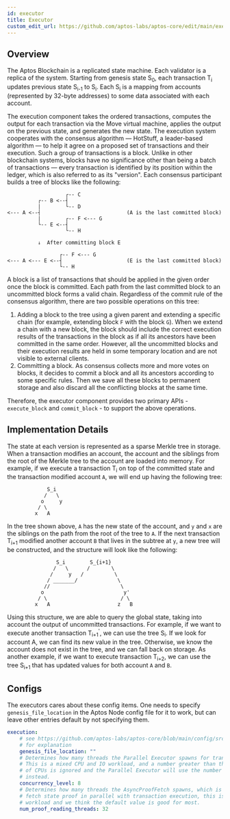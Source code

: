 ```yaml
---
id: executor
title: Executor
custom_edit_url: https://github.com/aptos-labs/aptos-core/edit/main/executor/README.md
---
```



## Overview

The Aptos Blockchain is a replicated state machine. Each validator is a replica
of the system. Starting from genesis state S<sub>0</sub>, each transaction
T<sub>i</sub> updates previous state S<sub>i-1</sub> to S<sub>i</sub>. Each
S<sub>i</sub> is a mapping from accounts (represented by 32-byte addresses) to
some data associated with each account.

The execution component takes the ordered transactions, computes the output
for each transaction via the Move virtual machine, applies the output on the
previous state, and generates the new state. The execution system cooperates
with the consensus algorithm &mdash; HotStuff, a leader-based algorithm — to
help it agree on a proposed set of transactions and their execution. Such a
group of transactions is a block. Unlike in other blockchain systems, blocks
have no significance other than being a batch of transactions — every
transaction is identified by its position within the ledger, which is also
referred to as its "version". Each consensus participant builds a tree of blocks
like the following:

```
                   ┌-- C
          ┌-- B <--┤
          |        └-- D
<--- A <--┤                            (A is the last committed block)
          |        ┌-- F <--- G
          └-- E <--┤
                   └-- H

          ↓  After committing block E

                 ┌-- F <--- G
<--- A <--- E <--┤                     (E is the last committed block)
                 └-- H
```

A block is a list of transactions that should be applied in the given order once
the block is committed. Each path from the last committed block to an
uncommitted block forms a valid chain. Regardless of the commit rule of the
consensus algorithm, there are two possible operations on this tree:

1. Adding a block to the tree using a given parent and extending a specific
   chain (for example, extending block `F` with the block `G`). When we extend a
   chain with a new block, the block should include the correct execution
   results of the transactions in the block as if all its ancestors have been
   committed in the same order. However, all the uncommitted blocks and their
   execution results are held in some temporary location and are not visible to
   external clients.
2. Committing a block. As consensus collects more and more votes on blocks, it
   decides to commit a block and all its ancestors according to some specific
   rules. Then we save all these blocks to permanent storage and also discard
   all the conflicting blocks at the same time.

Therefore, the executor component provides two primary APIs - `execute_block`
and `commit_block` - to support the above operations.

## Implementation Details

The state at each version is represented as a sparse Merkle tree in storage.
When a transaction modifies an account, the account and the siblings from the
root of the Merkle tree to the account are loaded into memory. For example, if
we execute a transaction T<sub>i</sub> on top of the committed state and the
transaction modified account `A`, we will end up having the following tree:

```
             S_i
            /   \
           o     y
          / \
         x   A
```

In the tree shown above, `A` has the new state of the account, and `y` and `x`
are the siblings on the path from the root of the tree to `A`. If the next
transaction T<sub>i+1</sub> modified another account `B` that lives in the
subtree at `y`, a new tree will be constructed, and the structure will look
like the following:

```
                S_i        S_{i+1}
               /   \      /       \
              /     y   /          \
             / _______/             \
            //                       \
           o                          y'
          / \                        / \
         x   A                      z   B
```

Using this structure, we are able to query the global state, taking into account
the output of uncommitted transactions. For example, if we want to execute
another transaction T<sub>i+1</sub><sup>'</sup>, we can use the tree
S<sub>i</sub>. If we look for account A, we can find its new value in the tree.
Otherwise, we know the account does not exist in the tree, and we can fall back on
storage. As another example, if we want to execute transaction T<sub>i+2</sub>,
we can use the tree S<sub>i+1</sub> that has updated values for both account `A`
and `B`.

## Configs

The executors cares about these config items. One needs to specify `genesis_file_location`
in the Aptos Node config file for it to work, but can leave other entries
default by not specifying them.

```yaml
execution:
    # see https://github.com/aptos-labs/aptos-core/blob/main/config/src/config/test_data/public_full_node.yaml
    # for explanation
    genesis_file_location: ""
    # Determines how many threads the Parallel Executor spawns for transaction execution.
    # This is a mixed CPU and IO workload, and a number greater than the number
    # of CPUs is ignored and the Parallel Executor will use the number of CPUs
    # instead.
    concurrency_level: 8
    # Determines how many threads the AsyncProofFetch spawns, which is used to
    # fetch state proof in parallel with transaction execution, this is IO bound
    # workload and we think the default value is good for most.
    num_proof_reading_threads: 32
```
